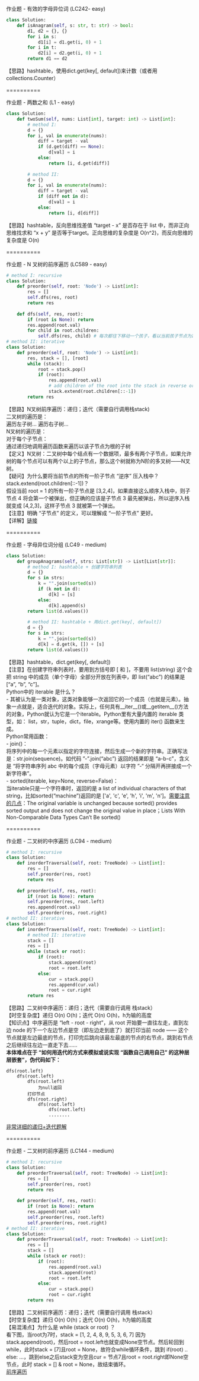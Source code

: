 作业题 - 有效的字母异位词 (LC242- easy)
```python
class Solution:
    def isAnagram(self, s: str, t: str) -> bool:
        d1, d2 = {}, {}
        for i in s:
            d1[i] = d1.get(i, 0) + 1
        for i in t:
            d2[i] = d2.get(i, 0) + 1
        return d1 == d2
```
【思路】hashtable，使用dict.get(key[, default])来计数（或者用collections.Counter）  

==========

作业题 - 两数之和 (L1 - easy)
```python
class Solution:
    def twoSum(self, nums: List[int], target: int) -> List[int]:
        # method I:
        d = {}
        for i, val in enumerate(nums):
            diff = target - val
            if (d.get(diff) == None):
                d[val] = i
            else:
                return [i, d.get(diff)]
        
        # method II:
        d = {}
        for i, val in enumerate(nums):
            diff = target - val
            if (diff not in d):
                d[val] = i
            else:
                return [i, d[diff]]
```
【思路】hashtable，反向思维找差值 “target - x” 是否存在于 list 中，而非正向思维找求和 “x + y” 是否等于target。正向思维的复杂度是 O(n^2)，而反向思维的复杂度是 O(n)  

==========

作业题 - N 叉树的前序遍历 (LC589 - easy)
```python
# method I: recursive
class Solution:
    def preorder(self, root: 'Node') -> List[int]:
        res = []
        self.dfs(res, root)
        return res
    
    def dfs(self, res, root):
        if (root is None): return
        res.append(root.val)
        for child in root.children:
            self.dfs(res, child) # 每次都往下移动一个孩子，看以当前孩子节点为跟的子树
# method II: iterative
class Solution:
    def preorder(self, root: 'Node') -> List[int]:
        res, stack = [], [root]
        while (stack):
            root = stack.pop()
            if (root):
                res.append(root.val)
                # add children of the root into the stack in reverse order
                stack.extend(root.children[::-1])
        return res
```
【思路】N叉树前序遍历：递归；迭代（需要自行调用栈stack)  
二叉树的遍历是：  
    遍历左子树... 遍历右子树...  
N叉树的遍历是：  
    对于每个子节点：  
        通过递归地调用遍历函数来遍历以该子节点为根的子树  
【定义】N叉树：二叉树中每个结点有一个数据项，最多有两个子节点，如果允许树的每个节点可以有两个以上的子节点，那么这个树就称为N阶的多叉树——N叉树。  
【疑问】为什么要将当前节点的所有一阶子节点 “逆序” 压入栈中？ stack.extend(root.children[::-1])？  
假设当前 root = 1 的所有一阶子节点是 [3,2,4]，如果直接这么顺序入栈中，则子节点 4 将会第一个被弹出，但正确的应该是子节点 3 最先被弹出，所以逆序入栈就变成 [4,2,3]，这样子节点 3 就被第一个弹出。  
【注意】明确 “子节点” 的定义，可以理解成 “一阶子节点” 更好。  
【详解】[链接](https://blog.csdn.net/weixin_43314519/article/details/106981900)  

==========

作业题 - 字母异位词分组 (LC49 - medium)
```python
class Solution:
    def groupAnagrams(self, strs: List[str]) -> List[List[str]]:
        # method I: hashtable + 创建字符串列表
        d = {}
        for s in strs:
            k = "".join(sorted(s))
            if (k not in d):
                d[k] = [s]
            else:
                d[k].append(s)
        return list(d.values())
    
        # method II: hashtable + 用dict.get(key[, default])
        d = {}
        for s in strs:
            k = "".join(sorted(s))
            d[k] = d.get(k, []) + [s]
        return list(d.values())
```
【思路】hashtable，dict.get(key[, default])  
【注意】在创建字符串列表时，要用到方括号即 [ 和 ]，不要用 list(string) 这个会把 string 中的成员（单个字母）全部分开放在列表中，即 list(“abc”) 的结果是 [“a”, “b”, “c”]。  
Python中的 iterable 是什么？  
    - 其被认为是一类对象，这类对象能够一次返回它的一个成员（也就是元素）。抽象一点就是，适合迭代的对象。实际上，任何具有__iter__()或__getitem__()方法的对象，Python就认为它是一个iterable。Python里有大量内置的 iterable 类型，如： list，str，tuple，dict，file，xrange等。使用内置的 iter() 函数来生成。  
Python常用函数：  
    - join()：  
        将序列中的每一个元素以指定的字符连接，然后生成一个新的字符串。正确写法是：str.join(sequence)。如代码 ”-”.join(“abc”) 返回的结果即是 “a-b-c”，含义是 “将字符串序列 abc 中的每个成员（字母元素）以字符 ”-“ 分隔开再拼接成一个新字符串”。  
    - sorted(iterable, key=None, reverse=False)：  
        当iterable只是一个字符串时，返回的是 a list of individual characters of that string，比如sorted(“machine”)返回的是 ['a', 'c', 'e', 'h', 'i', 'm', 'n']。[需要注意的几点](https://realpython.com/python-sort/)：The original variable is unchanged because sorted() provides sorted output and does not change the original value in place；Lists With Non-Comparable Data Types Can’t Be sorted()

==========

作业题 - 二叉树的中序遍历 (LC94 - medium)
```python
# method I: recursive
class Solution:
    def inorderTraversal(self, root: TreeNode) -> List[int]:
        res = []
        self.preorder(res, root)
        return res
        
    def preorder(self, res, root):
        if (root is None): return
        self.preorder(res, root.left)
        res.append(root.val)
        self.preorder(res, root.right)
# method II: iterative
class Solution:
    def inorderTraversal(self, root: TreeNode) -> List[int]:
        # method II: iterative
        stack = []
        res = []
        while (stack or root):
            if (root):
                stack.append(root)
                root = root.left
            else:
                cur = stack.pop()
                res.append(cur.val)
                root = cur.right
        return res
```
【思路】二叉树中序遍历：递归；迭代（需要自行调用 栈stack）  
【时空复杂度】递归 O(n) O(h)；迭代 O(n) O(h)，h为输的高度  
【知识点】中序遍历是 “left - root - right”，从 root 开始要一直往左走，直到左边 node 的下一个左边节点是空（即左边走到底了）就打印当前 node —— 这个节点就是左边最底的节点，打印完后跳向该最左最底的节点的右节点，跳到右节点之后继续往左边一直走下去……  
**本体难点在于 “如何用迭代的方式来模拟或说实现 “函数自己调用自己” 的这种层层嵌套”，伪代码如下：**  
```
dfs(root.left)
	dfs(root.left)
		dfs(root.left)
			为null返回
		打印节点
		dfs(root.right)
			dfs(root.left)
				dfs(root.left)
				........
```
[非常详细的递归+迭代题解](https://leetcode-cn.com/problems/binary-tree-inorder-traversal/solution/dong-hua-yan-shi-94-er-cha-shu-de-zhong-xu-bian-li/)

==========

作业题 - 二叉树的前序遍历 (LC144 - medium)
```python
# method I: recursive
class Solution:
    def preorderTraversal(self, root: TreeNode) -> List[int]:
        res = []
        self.preorder(res, root)
        return res
        
    def preorder(self, res, root):
        if (root is None): return
        res.append(root.val)
        self.preorder(res, root.left)
        self.preorder(res, root.right)
# method II: iterative
class Solution:
    def preorderTraversal(self, root: TreeNode) -> List[int]:
        res = []
        stack = []
        while (stack or root):
            if (root):
                res.append(root.val)
                stack.append(root)
                root = root.left
            else:
                cur = stack.pop()
                root = cur.right
        return res
```
【思路】二叉树前序遍历：递归；迭代（需要自行调用 栈stack）  
【时空复杂度】递归 O(n) O(h)；迭代 O(n) O(h)，h为输的高度  
【易混淆点】为什么是 while (stack or root) ？  
看下图，当root为7时，stack = [1, 2, 4, 8, 9, 5, 3, 6, 7] 因为stack.append(root)，然后root = root.left也就变成None空节点。然后轮回到while，此时stack = [7]且root = None，故符合while循环条件，跳到 if(root) .. else: ...，跳到else之后stack变为空且cur = 节点7且root = root.right即None空节点，此时 stack = [] & root = None，故结束循环。  
[前序遍历](https://img-blog.csdnimg.cn/20190310152155319.png?x-oss-process=image/watermark,type_ZmFuZ3poZW5naGVpdGk,shadow_10,text_aHR0cHM6Ly9ibG9nLmNzZG4ubmV0L2dvbmdqaWFuYm8xOTky,size_16,color_FFFFFF,t_70)
